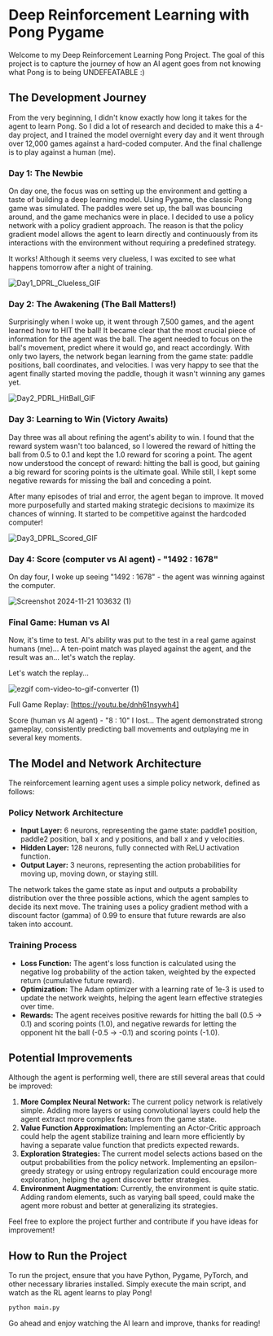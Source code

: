# Deep Reinforcement Learning with Pong Pygame

Welcome to my Deep Reinforcement Learning Pong Project. 
The goal of this project is to capture the journey of how an AI agent goes from not knowing what Pong is to being UNDEFEATABLE :)

## The Development Journey
From the very beginning, I didn't know exactly how long it takes for the agent to learn Pong. So I did a lot of research and decided to make this a 4-day project, and I trained the model overnight every day and it went through over 12,000 games against a hard-coded computer. And the final challenge is to play against a human (me). 

### Day 1: The Newbie
On day one, the focus was on setting up the environment and getting a taste of building a deep learning model. Using Pygame, the classic Pong game was simulated. The paddles were set up, the ball was bouncing around, and the game mechanics were in place. I decided to use a policy network with a policy gradient approach. The reason is that the policy gradient model allows the agent to learn directly and continuously from its interactions with the environment without requiring a predefined strategy. 

It works! Although it seems very clueless, I was excited to see what happens tomorrow after a night of training.

![Day1_DPRL_Clueless_GIF](https://github.com/user-attachments/assets/bb988df9-1636-4375-9bf3-c80d07012ec6)

### Day 2: The Awakening (The Ball Matters!)
Surprisingly when I woke up, it went through 7,500 games, and the agent learned how to HIT the ball! It became clear that the most crucial piece of information for the agent was the ball. The agent needed to focus on the ball's movement, predict where it would go, and react accordingly. With only two layers, the network began learning from the game state: paddle positions, ball coordinates, and velocities. I was very happy to see that the agent finally started moving the paddle, though it wasn't winning any games yet.

![Day2_PDRL_HitBall_GIF](https://github.com/user-attachments/assets/78e069d8-06e1-4878-9129-cd5bb03f3d72)

### Day 3: Learning to Win (Victory Awaits)
Day three was all about refining the agent's ability to win. I found that the reward system wasn't too balanced, so I lowered the reward of hitting the ball from 0.5 to 0.1 and kept the 1.0 reward for scoring a point. The agent now understood the concept of reward: hitting the ball is good, but gaining a big reward for scoring points is the ultimate goal. While still, I kept some negative rewards for missing the ball and conceding a point.

After many episodes of trial and error, the agent began to improve. It moved more purposefully and started making strategic decisions to maximize its chances of winning. It started to be competitive against the hardcoded computer! 

![Day3_DPRL_Scored_GIF](https://github.com/user-attachments/assets/92506a2b-66bf-4151-b79f-917d0dde83d6)

### Day 4: Score (computer vs AI agent) - "1492 : 1678"
On day four, I woke up seeing "1492 : 1678" - the agent was winning against the computer. 

![Screenshot 2024-11-21 103632 (1)](https://github.com/user-attachments/assets/90fbd518-aea0-4a97-92a3-e9bbf1d0989d)

### Final Game: Human vs AI
Now, it's time to test. AI's ability was put to the test in a real game against humans (me)...
A ten-point match was played against the agent, and the result was an... let's watch the replay.

Let's watch the replay...

![ezgif com-video-to-gif-converter (1)](https://github.com/user-attachments/assets/fadadc0a-bf8b-407b-9bda-524167c8ef83)

Full Game Replay: [https://youtu.be/dnh61nsywh4]


Score (human vs AI agent) - "8 : 10" I lost... 
The agent demonstrated strong gameplay, consistently predicting ball movements and outplaying me in several key moments.



## The Model and Network Architecture
The reinforcement learning agent uses a simple policy network, defined as follows:

### Policy Network Architecture
- **Input Layer:** 6 neurons, representing the game state: paddle1 position, paddle2 position, ball x and y positions, and ball x and y velocities.
- **Hidden Layer:** 128 neurons, fully connected with ReLU activation function.
- **Output Layer:** 3 neurons, representing the action probabilities for moving up, moving down, or staying still.

The network takes the game state as input and outputs a probability distribution over the three possible actions, which the agent samples to decide its next move. The training uses a policy gradient method with a discount factor (gamma) of 0.99 to ensure that future rewards are also taken into account.

### Training Process
- **Loss Function:** The agent's loss function is calculated using the negative log probability of the action taken, weighted by the expected return (cumulative future reward).
- **Optimization:** The Adam optimizer with a learning rate of 1e-3 is used to update the network weights, helping the agent learn effective strategies over time.
- **Rewards:** The agent receives positive rewards for hitting the ball (0.5 -> 0.1) and scoring points (1.0), and negative rewards for letting the opponent hit the ball (-0.5 -> -0.1) and scoring points (-1.0).

## Potential Improvements
Although the agent is performing well, there are still several areas that could be improved:

1. **More Complex Neural Network:** The current policy network is relatively simple. Adding more layers or using convolutional layers could help the agent extract more complex features from the game state.
2. **Value Function Approximation:** Implementing an Actor-Critic approach could help the agent stabilize training and learn more efficiently by having a separate value function that predicts expected rewards.
3. **Exploration Strategies:** The current model selects actions based on the output probabilities from the policy network. Implementing an epsilon-greedy strategy or using entropy regularization could encourage more exploration, helping the agent discover better strategies.
4. **Environment Augmentation:** Currently, the environment is quite static. Adding random elements, such as varying ball speed, could make the agent more robust and better at generalizing its strategies.

Feel free to explore the project further and contribute if you have ideas for improvement!

## How to Run the Project
To run the project, ensure that you have Python, Pygame, PyTorch, and other necessary libraries installed. Simply execute the main script, and watch as the RL agent learns to play Pong!

```bash
python main.py
```

Go ahead and enjoy watching the AI learn and improve, thanks for reading!

